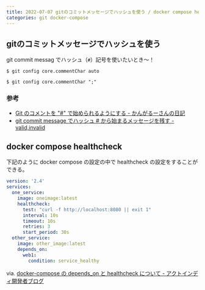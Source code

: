 ```yaml
---
title: 2022-07-07 gitのコミットメッセージでハッシュを使う / docker compose healthcheck
categories: git docker-compose
---
```


## gitのコミットメッセージでハッシュを使う

git commit messag でハッシュ（`#`）記号を使いたいとき〜！

```console
$ git config core.commentChar auto
```

```console
$ git config core.commentChar ";"
```

### 参考

- [Git のコメントを "#" で始められるようにする - かんがるーさんの日記](https://ksby.hatenablog.com/entry/2017/04/22/110713)
- [git commit message でハッシュ # から始まるメッセージを残す - valid,invalid](https://ohbarye.hatenablog.jp/entry/2021/03/09/235314)

## docker compose healthcheck

下記のように docker compose の設定の中で healthcheck の設定をすることができる。

```yml
version: '2.4'
services:
  one_service:
    image: oneimage:latest
    healthcheck:
      test: "curl -f http://localhost:8080 || exit 1"
      interval: 10s
      timeout: 10s
      retries: 3
      start_period: 30s
  other_service:
    image: other_image:latest
    depends_on:
      web1:
        condition: service_healthy
```

via. [docker-compose の depends_on と healthcheck について - アクトインディ開発者ブログ](https://tech.actindi.net/2022/02/21/083000)
